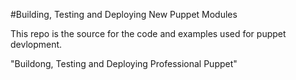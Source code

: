 #Building, Testing and Deploying New Puppet Modules

This repo is the source for the code and examples used for puppet devlopment.

"Buildong, Testing and Deploying Professional Puppet"
